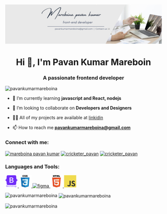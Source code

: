 <p align="center"> 
  <img src="https://github.com/pavankumarmareboina/Pavan-Kumar/blob/main/1.png?raw=true"/>
</p>

<h1 align="center">Hi 👋, I'm Pavan Kumar Mareboin</h1>
<h3 align="center">A passionate frontend developer</h3>

<p align="left"> <img src="https://komarev.com/ghpvc/?username=pavankumarmareboina&label=Profile%20views&color=0e75b6&style=flat" alt="pavankumarmareboina" /> </p>

- 🌱 I’m currently learning **javascript and React, nodejs**

- 👯 I’m looking to collaborate on **Developers and Designers**

- 👨‍💻 All of my projects are available at [linkidin](linkidin)

- 📫 How to reach me **pavankumarmareboina@gmail.com**

<h3 align="left">Connect with me:</h3>
<p align="left">
<a href="https://linkedin.com/in/mareboina pavan kumar" target="blank"><img align="center" src="https://raw.githubusercontent.com/rahuldkjain/github-profile-readme-generator/master/src/images/icons/Social/linked-in-alt.svg" alt="mareboina pavan kumar" height="30" width="40" /></a>
<a href="https://fb.com/cricketer_pavan" target="blank"><img align="center" src="https://raw.githubusercontent.com/rahuldkjain/github-profile-readme-generator/master/src/images/icons/Social/facebook.svg" alt="cricketer_pavan" height="30" width="40" /></a>
<a href="https://instagram.com/cricketer_pavan" target="blank"><img align="center" src="https://raw.githubusercontent.com/rahuldkjain/github-profile-readme-generator/master/src/images/icons/Social/instagram.svg" alt="cricketer_pavan" height="30" width="40" /></a>
</p>

<h3 align="left">Languages and Tools:</h3>
<p align="left"> <a href="https://getbootstrap.com" target="_blank" rel="noreferrer"> <img src="https://raw.githubusercontent.com/devicons/devicon/master/icons/bootstrap/bootstrap-plain-wordmark.svg" alt="bootstrap" width="40" height="40"/> </a> <a href="https://www.w3schools.com/css/" target="_blank" rel="noreferrer"> <img src="https://raw.githubusercontent.com/devicons/devicon/master/icons/css3/css3-original-wordmark.svg" alt="css3" width="40" height="40"/> </a> <a href="https://www.figma.com/" target="_blank" rel="noreferrer"> <img src="https://www.vectorlogo.zone/logos/figma/figma-icon.svg" alt="figma" width="40" height="40"/> </a> <a href="https://www.w3.org/html/" target="_blank" rel="noreferrer"> <img src="https://raw.githubusercontent.com/devicons/devicon/master/icons/html5/html5-original-wordmark.svg" alt="html5" width="40" height="40"/> </a> <a href="https://developer.mozilla.org/en-US/docs/Web/JavaScript" target="_blank" rel="noreferrer"> <img src="https://raw.githubusercontent.com/devicons/devicon/master/icons/javascript/javascript-original.svg" alt="javascript" width="40" height="40"/> </a> </p>

<p><img align="left" src="https://github-readme-stats.vercel.app/api/top-langs?username=pavankumarmareboina&show_icons=true&locale=en&layout=compact" alt="pavankumarmareboina" /></p>

<p>&nbsp;<img align="center" src="https://github-readme-stats.vercel.app/api?username=pavankumarmareboina&show_icons=true&locale=en" alt="pavankumarmareboina" /></p>

<p><img align="center" src="https://github-readme-streak-stats.herokuapp.com/?user=pavankumarmareboina&" alt="pavankumarmareboina" /></p>


